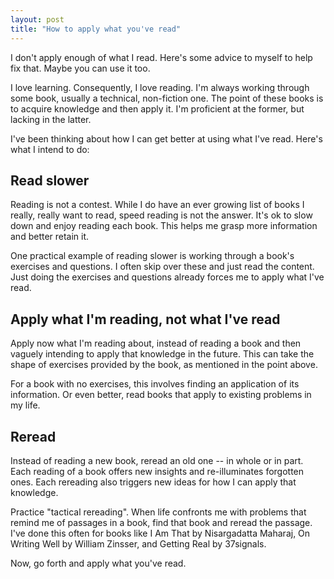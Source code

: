 ```yaml
---
layout: post
title: "How to apply what you've read"
---
```

I don't apply enough of what I read. Here's some advice to myself to help fix that. Maybe you can use it too.

I love learning. Consequently, I love reading. I'm always working through some book, usually a technical, non-fiction one. 
The point of these books is to acquire knowledge and then apply it. I'm proficient at the former, but lacking in the latter. 

I've been thinking about how I can get better at using what I've read. Here's what I intend to do:

## Read slower

Reading is not a contest. While I do have an ever growing list of books I really, really want to read, speed reading is 
not the answer. It's ok to slow down and enjoy reading each book. This helps me grasp more information and better
retain it.

One practical example of reading slower is working through a book's exercises and questions. I often skip over these and 
just read the content. Just doing the exercises and questions already forces me to apply what I've read.

## Apply what I'm reading, not what I've read

Apply now what I'm reading about, instead of reading a book and then vaguely intending to apply that knowledge in the future. 
This can take the shape of exercises provided by the book, as mentioned in the point above. 

For a book with no exercises, this involves finding an application of its information. Or even better, read books that
apply to existing problems in my life.

## Reread

Instead of reading a new book, reread an old one -- in whole or in part. Each reading of a book offers new insights and 
re-illuminates forgotten ones. Each rereading also triggers new ideas for how I can apply that knowledge.

Practice "tactical rereading". When life confronts me with problems that remind me of passages in a book, find that book
and reread the passage. I've done this often for books like I Am That by Nisargadatta Maharaj, On Writing Well by William Zinsser,
and Getting Real by 37signals.

Now, go forth and apply what you've read.
 